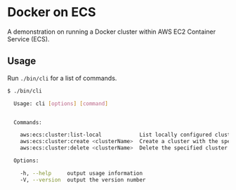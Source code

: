 # Docker on ECS

A demonstration on running a Docker cluster within AWS EC2 Container Service (ECS).

## Usage

Run `./bin/cli` for a list of commands.

```bash
$ ./bin/cli

  Usage: cli [options] [command]


  Commands:

    aws:ecs:cluster:list-local            List locally configured clusters
    aws:ecs:cluster:create <clusterName>  Create a cluster with the specified name.
    aws:ecs:cluster:delete <clusterName>  Delete the specified cluster.

  Options:

    -h, --help     output usage information
    -V, --version  output the version number
```
